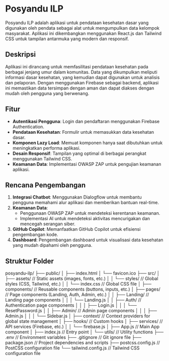 # Posyandu ILP

Posyandu ILP adalah aplikasi untuk pendataan kesehatan dasar yang digunakan oleh pendata sebagai alat untuk mengumpulkan data kelompok masyarakat. Aplikasi ini dikembangkan menggunakan React.js dan Tailwind CSS untuk tampilan antarmuka yang modern dan responsif.

## Deskripsi

Aplikasi ini dirancang untuk memfasilitasi pendataan kesehatan pada berbagai jenjang umur dalam komunitas. Data yang dikumpulkan meliputi informasi dasar kesehatan, yang kemudian dapat digunakan untuk analisis dan pelaporan. Dengan menggunakan Firebase sebagai backend, aplikasi ini memastikan data tersimpan dengan aman dan dapat diakses dengan mudah oleh pengguna yang berwenang.

## Fitur

- **Autentikasi Pengguna**: Login dan pendaftaran menggunakan Firebase Authentication.
- **Pendataan Kesehatan**: Formulir untuk memasukkan data kesehatan dasar.
- **Komponen Lazy Load**: Memuat komponen hanya saat dibutuhkan untuk meningkatkan performa aplikasi.
- **Desain Responsif**: Tampilan yang optimal di berbagai perangkat menggunakan Tailwind CSS.
- **Keamanan Data**: Implementasi OWASP ZAP untuk pengujian keamanan aplikasi.

## Rencana Pengembangan

1. **Integrasi Chatbot**: Menggunakan Dialogflow untuk membantu pengguna memahami alur aplikasi dan memberikan bantuan real-time.
2. **Keamanan Data**:
   - Penggunaan OWASP ZAP untuk mendeteksi kerentanan keamanan.
   - Implementasi AI untuk mendeteksi aktivitas mencurigakan dan mencegah serangan siber.
3. **GitHub Copilot**: Memanfaatkan GitHub Copilot untuk efisiensi pengembangan kode.
4. **Dashboard**: Pengembangan dashboard untuk visualisasi data kesehatan yang mudah dipahami oleh pengguna.

## Struktur Folder

posyandu-ilp/
├── public/
│ ├── index.html
│ └── favicon.ico
├── src/
│ ├── assets/ // Static assets (images, fonts, etc.)
│ │ └── styles/ // Global styles (CSS, Tailwind, etc.)
│ │ └── index.css // Global CSS file
│ ├── components/ // Reusable components (buttons, inputs, etc.)
│ ├── pages/ // Page components (Landing, Auth, Admin, etc.)
│ │ ├── Landing/ // Landing page components
│ │ │ └── Landing.js
│ │ ├── Auth/ // Authentication page components
│ │ │ ├── Login.js
│ │ │ └── ResetPassword.js
│ │ ├── Admin/ // Admin page components
│ │ │ ├── Admin.js
│ │ │ └── Sidebar.js
│ ├── context/ // Context providers for global state management
│ ├── hooks/ // Custom hooks
│ ├── services/ // API services (Firebase, etc.)
│ │ └── firebase.js
│ ├── App.js // Main App component
│ ├── index.js // Entry point
│ └── utils/ // Utility functions
├── .env // Environment variables
├── .gitignore // Git ignore file
├── package.json // Project dependencies and scripts
├── postcss.config.js // PostCSS configuration file
└── tailwind.config.js // Tailwind CSS configuration file
